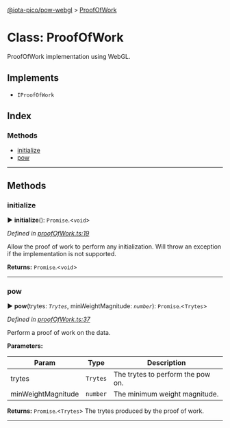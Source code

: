 [@iota-pico/pow-webgl](../README.md) > [ProofOfWork](../classes/proofofwork.md)



# Class: ProofOfWork


ProofOfWork implementation using WebGL.

## Implements

* `IProofOfWork`

## Index

### Methods

* [initialize](proofofwork.md#initialize)
* [pow](proofofwork.md#pow)



---
## Methods
<a id="initialize"></a>

###  initialize

► **initialize**(): `Promise`.<`void`>



*Defined in [proofOfWork.ts:19](https://github.com/iotaeco/iota-pico-pow-webgl/blob/39f1e3a/src/proofOfWork.ts#L19)*



Allow the proof of work to perform any initialization. Will throw an exception if the implementation is not supported.




**Returns:** `Promise`.<`void`>





___

<a id="pow"></a>

###  pow

► **pow**(trytes: *`Trytes`*, minWeightMagnitude: *`number`*): `Promise`.<`Trytes`>



*Defined in [proofOfWork.ts:37](https://github.com/iotaeco/iota-pico-pow-webgl/blob/39f1e3a/src/proofOfWork.ts#L37)*



Perform a proof of work on the data.


**Parameters:**

| Param | Type | Description |
| ------ | ------ | ------ |
| trytes | `Trytes`   |  The trytes to perform the pow on. |
| minWeightMagnitude | `number`   |  The minimum weight magnitude. |





**Returns:** `Promise`.<`Trytes`>
The trytes produced by the proof of work.






___


